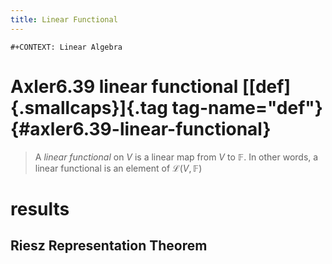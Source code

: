 ```yaml
---
title: Linear Functional
---
```


```{=org}
#+CONTEXT: Linear Algebra
```
# Axler6.39 linear functional [[def]{.smallcaps}]{.tag tag-name="def"} {#axler6.39-linear-functional}

> A *linear functional* on $V$ is a linear map from $V$ to $\mathbb F$.
> In other words, a linear functional is an element of
> $\mathcal L(V, \mathbb F)$

# results

## Riesz Representation Theorem
